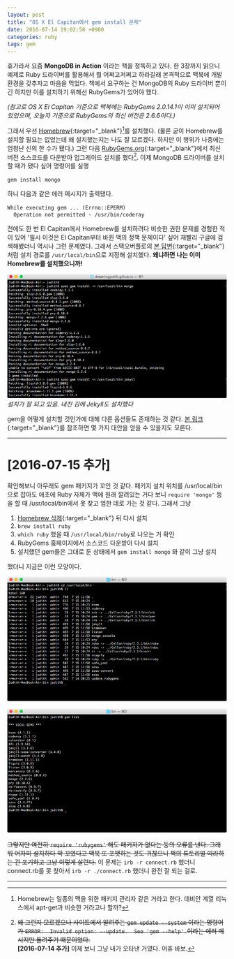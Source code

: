 ```yaml
---
layout: post
title: "OS X El Capitan에서 gem install 문제"
date: 2016-07-14 19:02:58 +0900
categories: ruby
tags: gem
---
```


휴가라서 요즘 **MongoDB in Action** 이라는 책을 정독하고 있다. 한 3장까지 읽으니 예제로 Ruby 드라이버를 활용해서 뭘 어쩌고저쩌고 하라길래 본격적으로 맥북에 개발환경을 갖추자고 마음을 먹었다. 책에서 요구하는 건 MongoDB의 Ruby 드라이버 뿐이긴 하지만 이를 설치하기 위해선 RubyGems가 있어야 했다.

_(참고로 OS X El Capitan 기준으로 맥북에는 RubyGems 2.0.14.1이 이미 설치되어 있었으며, 오늘자 기준으로 RubyGems의 최신 버전은 2.6.6이다.)_

그래서 우선 [Homebrew](http://brew.sh){:target="\_blank"}[^1]를 설치했다. (물론 굳이 Homebrew를 설치할 필요는 없었는데 왜 설치했는지는 나도 잘 모르겠다. 하지만 이 행위가 나중에는 엄청난 신의 한 수가 됐다.) 그런 다음 [RubyGems.org](https://rubygems.org){:target="\_blank"}에서 최신 버전 소스코드를 다운받아 업그레이드 설치를 했다[^2]. 이제 MongoDB 드라이버를 설치할 때가 됐다 싶어 명령어를 실행

	gem install mongo

하니 다음과 같은 에러 메시지가 출력됐다.

	While executing gem ... (Errno::EPERM)
	  Operation not permitted - /usr/bin/coderay

전에도 한 번 El Capitan에서 Homebrew를 설치하려다 비슷한 권한 문제를 경험한 적이 있어 '필시 이것은 El Capitan부터 바뀐 맥의 정책 문제이다' 싶어 재빨리 구글에 검색해봤더니 역시나 그런 문제였다. 그래서 스택오버플로의 [본 답변](http://stackoverflow.com/a/32892222){:target="\_blank"}처럼 설치 경로를 `/usr/local/bin`으로 지정해 설치했다. **왜냐하면 나는 이미 Homebrew를 설치했으니까!**

![Installing gem](/media/images/2016-07-14-01.png)
_설치가 잘 되고 있음. 내친 김에 Jekyll도 설치했다_

gem을 어떻게 설치할 것인가에 대해 다른 옵션들도 존재하는 것 같다. [본 링크](http://stackoverflow.com/q/31972968){:target="\_blank"}를 참조하면 몇 가지 대안을 얻을 수 있을지도 모른다.

---

# [2016-07-15 추가]

확인해보니 아무래도 gem 패키지가 꼬인 것 같다. 패키지 설치 위치를 /usr/local/bin으로 잡아도 애초에 Ruby 자체가 맥에 원래 깔려있는 거다 보니 `require 'mongo'` 등을 할 때 /usr/local/bin에서 못 찾고 엄한 데로 가는 것 같다. 그래서 그냥

1. [Homebrew 삭제](https://github.com/Homebrew/brew/blob/master/share/doc/homebrew/FAQ.md#how-do-i-uninstall-homebrew){:target="\_blank"} 뒤 다시 설치
2. `brew install ruby`
3. `which ruby` 했을 때 `/usr/local/bin/ruby`로 나오는 거 확인
4. RubyGems 홈페이지에서 소스코드 다운받아 다시 설치
5. 설치했던 gem들은 그대로 둔 상태에서 `gem install mongo` 와 같이 그냥 설치

했더니 지금은 이런 모양이다.

![/usr/local/bin](/media/images/2016-07-15-01.png)

![gem list](/media/images/2016-07-15-02.png)

<del>그렇지만 여전히 `require 'rubygems'` 해도 패키지가 없다는 둥의 오류를 낸다. 그래 뭐 어차피 설치하다 막 꼬였다고 맥북 또 포맷하는 것도 귀찮으니 책의 튜토리얼 따라하는 건 포기하고 그냥 이렇게 살련다.</del> 이 문제는 `irb -r connect.rb` 했더니 connect.rb를 못 찾아서 `irb -r ./connect.rb` 했더니 완전 잘 되는 걸로.

---
[^1]: Homebrew는 일종의 맥을 위한 패키지 관리자 같은 거라고 한다. 데비안 계열 리눅스에서 apt-get과 비슷한 거라고나 할까?
[^2]: <del>왜 그런지 모르겠으나 사이트에서 알려주는 `gem update --system` 이라는 명령어가 `ERROR:  Invalid option: --update.  See 'gem --help'.`이라는 에러 메시지만 돌려주기 때문이었다.</del> <br />**[2016-07-14 추가]** 이제 보니 그냥 내가 오타낸 거였다. 어휴 바보.
